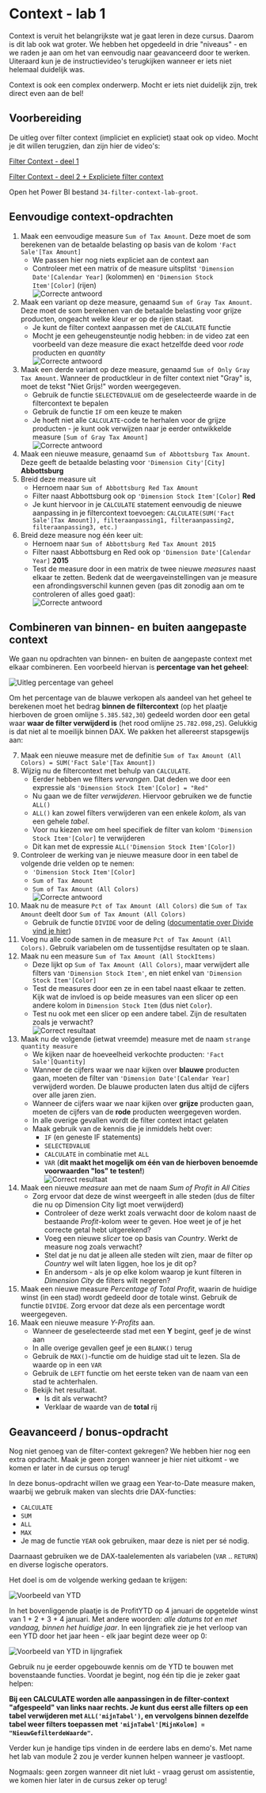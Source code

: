 # Context - lab 1

Context is veruit het belangrijkste wat je gaat leren in deze cursus. Daarom is dit lab ook wat groter. We hebben het opgedeeld in drie "niveaus" - en we raden je aan om het van eenvoudig naar geavanceerd door te werken. Uiteraard kun je de instructievideo's terugkijken wanneer er iets niet helemaal duidelijk was.

Context is ook een complex onderwerp. Mocht er iets niet duidelijk zijn, trek direct even aan de bel!

## Voorbereiding

De uitleg over filter context (impliciet en expliciet) staat ook op video. Mocht je dit willen terugzien, dan zijn hier de video's:

[Filter Context - deel 1](./30-filter-context-1-video.html)

[Filter Context - deel 2 + Expliciete filter context](./32-filter-context-2-video.html)

Open het Power BI bestand `34-filter-context-lab-groot`.

## Eenvoudige context-opdrachten

1. Maak een eenvoudige measure `Sum of Tax Amount`. Deze moet de som berekenen van de betaalde belasting op basis van de kolom `'Fact Sale'[Tax Amount]`
   * We passen hier nog niets expliciet aan de context aan
   * Controleer met een matrix of de measure uitsplitst `'Dimension Date'[Calendar Year]` (kolommen) en `'Dimension Stock Item'[Color]` (rijen)  
![Correcte antwoord](img/33-01-correctantwoord.png)
2. Maak een variant op deze measure, genaamd `Sum of Gray Tax Amount`. Deze moet de som berekenen van de betaalde belasting voor grijze producten, ongeacht welke kleur er op de rijen staat.
   * Je kunt de filter context aanpassen met de `CALCULATE` functie
   * Mocht je een geheugensteuntje nodig hebben: in de video zat een voorbeeld van deze measure die exact hetzelfde deed voor *rode* producten en *quantity*  
![Correcte antwoord](img/33-02-correctantwoord.png)
3. Maak een derde variant op deze measure, genaamd `Sum of Only Gray Tax Amount`. Wanneer de productkleur in de filter context niet "Gray" is, moet de tekst "Niet Grijs!" worden weergegeven.
   * Gebruik de functie `SELECTEDVALUE` om de geselecteerde waarde in de filtercontext te bepalen
   * Gebruik de functie `IF` om een keuze te maken
   * Je hoeft niet alle `CALCULATE`-code te herhalen voor de grijze producten - je kunt ook verwijzen naar je eerder ontwikkelde measure `[Sum of Gray Tax Amount]`  
![Correcte antwoord](img/33-03-correctantwoord.png)
4. Maak een nieuwe measure, genaamd `Sum of Abbottsburg Tax Amount`. Deze geeft de betaalde belasting voor `'Dimension City'[City]` **Abbottsburg**
5. Breid deze measure uit
   * Hernoem naar `Sum of Abbottsburg Red Tax Amount`
   * Filter naast Abbottsburg ook op `'Dimension Stock Item'[Color]` **Red**
   * Je kunt hiervoor in je `CALCULATE` statement eenvoudig de nieuwe aanpassing in je filtercontext toevoegen: `CALCULATE(SUM('Fact Sale'[Tax Amount]), filteraanpassing1, filteraanpassing2, filteraanpassing3, etc.)`
6. Breid deze measure nog één keer uit:
   * Hernoem naar `Sum of Abbottsburg Red Tax Amount 2015`
   * Filter naast Abbottsburg en Red ook op `'Dimension Date'[Calendar Year]` **2015**
   * Test de measure door in een matrix de twee nieuwe *measures* naast elkaar te zetten. Bedenk dat de weergaveinstellingen van je measure een afrondingsverschil kunnen geven (pas dit zonodig aan om te controleren of alles goed gaat):  
![Correcte antwoord](img/33-06-correctantwoord.png)

## Combineren van binnen- en buiten aangepaste context

We gaan nu opdrachten van binnen- en buiten de aangepaste context met elkaar combineren. Een voorbeeld hiervan is **percentage van het geheel**:

![Uitleg percentage van geheel](img/33-07-uitleg.png)

Om het percentage van de blauwe verkopen als aandeel van het geheel te berekenen moet het bedrag **binnen de filtercontext** (op het plaatje hierboven de groen omlijne `5.385.582,30`) gedeeld worden door een getal waar **waar de filter verwijderd is** (het rood omlijne `25.782.098,25`). Gelukkig is dat niet al te moeilijk binnen DAX. We pakken het allereerst stapsgewijs aan:

7. Maak een nieuwe measure met de definitie `Sum of Tax Amount (All Colors) = SUM('Fact Sale'[Tax Amount])`
8. Wijzig nu de filtercontext met behulp van `CALCULATE`.
   * Eerder hebben we filters *vervangen*. Dat deden we door een expressie als `'Dimension Stock Item'[Color] = "Red"`
   * Nu gaan we de filter *verwijderen*. Hiervoor gebruiken we de functie `ALL()`
   * `ALL()` kan zowel filters verwijderen van een enkele *kolom*, als van een gehele *tabel*. 
   * Voor nu kiezen we om heel specifiek de filter van kolom `'Dimension Stock Item'[Color]` te verwijderen
   * Dit kan met de expressie `ALL('Dimension Stock Item'[Color])`
9. Controleer de werking van je nieuwe measure door in een tabel de volgende drie velden op te nemen:
   * `'Dimension Stock Item'[Color]`
   * `Sum of Tax Amount`
   * `Sum of Tax Amount (All Colors)`  
![Correcte antwoord](img/33-09-correctantwoord.png)
10. Maak nu de measure `Pct of Tax Amount (All Colors)` die `Sum of Tax Amount` deelt door `Sum of Tax Amount (All Colors)`
    * Gebruik de functie `DIVIDE` voor de deling ([documentatie over Divide vind je hier](https://dax.guide/divide/))
11. Voeg nu alle code samen in de measure `Pct of Tax Amount (All Colors)`. Gebruik variabelen om de tussentijdse resultaten op te slaan.
12. Maak nu een measure `Sum of Tax Amount (All StockItems)`
    * Deze lijkt op `Sum of Tax Amount (All Colors)`, maar verwijdert alle filters van `'Dimension Stock Item'`, en niet enkel van `'Dimension Stock Item'[Color]`
    * Test de measures door een ze in een tabel naast elkaar te zetten. Kijk wat de invloed is op beide measures van een slicer op een andere kolom in `Dimension Stock Item` (dus niet `Color`).
    * Test nu ook met een slicer op een andere tabel. Zijn de resultaten zoals je verwacht?  
![Correct resultaat](img/33-12-testantwoord.gif)
13. Maak nu de volgende (ietwat vreemde) measure met de naam `strange quantity measure`
    * We kijken naar de hoeveelheid verkochte producten: `'Fact Sale'[Quantity]`
    * Wanneer de cijfers waar we naar kijken over **blauwe** producten gaan, moeten de filter van `'Dimension Date'[Calendar Year]` verwijderd worden. De blauwe producten laten dus altijd de cijfers over alle jaren zien.
    * Wanneer de cijfers waar we naar kijken over **grijze** producten gaan, moeten de cijfers van de **rode** producten weergegeven worden.
    * In alle overige gevallen wordt de filter context intact gelaten
    * Maak gebruik van de kennis die je inmiddels hebt over:
      * `IF` (en geneste IF statements)
      * `SELECTEDVALUE`
      * `CALCULATE` in combinatie met `ALL`
      * `VAR` (**dit maakt het mogelijk om één van de hierboven benoemde voorwaarden "los" te testen!**)  
![Correct resultaat](img/33-13-correctantwoord.png)
14. Maak een nieuwe *measure* aan met de naam *Sum of Profit in All Cities*
    * Zorg ervoor dat deze de winst weergeeft in alle steden (dus de filter die nu op Dimension City ligt moet verwijderd)
      * Controleer of deze werkt zoals verwacht door de kolom naast de bestaande *Profit*-kolom weer te geven. Hoe weet je of je het correcte getal hebt  uitgerekend?
      * Voeg een nieuwe *slicer* toe op basis van *Country*. Werkt de measure nog zoals verwacht?
      * Stel dat je nu dat je alleen alle steden wilt zien, maar de filter op *Country* wel wilt laten liggen, hoe los je dit op?
      * En andersom - als je op elke kolom waarop je kunt filteren in *Dimension City* de filters wilt negeren?
15. Maak een nieuwe measure *Percentage of Total Profit*, waarin de huidige winst (in een stad) wordt gedeeld door de totale winst. Gebruik de functie `DIVIDE`. Zorg ervoor dat deze als een percentage wordt weergegeven.
16. Maak een nieuwe measure *Y-Profits* aan.
    * Wanneer de geselecteerde stad met een **Y** begint, geef je de winst aan
    * In alle overige gevallen geef je een `BLANK()` terug
    * Gebruik de `MAX()`-functie om de huidige stad uit te lezen. Sla de waarde op in een `VAR`
    * Gebruik de `LEFT` functie om het eerste teken van de naam van een stad te achterhalen. 
    * Bekijk het resultaat.
      * Is dit als verwacht?
      * Verklaar de waarde van de **total** rij

## Geavanceerd / bonus-opdracht

Nog niet genoeg van de filter-context gekregen? We hebben hier nog een extra opdracht. Maak je geen zorgen wanneer je hier niet uitkomt - we komen er later in de cursus op terug!

In deze bonus-opdracht willen we graag een Year-to-Date measure maken, waarbij we gebruik maken van slechts drie DAX-functies:

* `CALCULATE`
* `SUM`
* `ALL`
* `MAX`
* Je mag de functie `YEAR` ook gebruiken, maar deze is niet per sé nodig.

Daarnaast gebruiken we de DAX-taalelementen als variabelen (`VAR` .. `RETURN`) en diverse logische operators.

Het doel is om de volgende werking gedaan te krijgen:

![Voorbeeld van YTD](img/33-17-ytd-voorbeeld.png)

In het bovenliggende plaatje is de ProfitYTD op 4 januari de opgetelde winst van 1 + 2 + 3 + 4 januari. Met andere woorden: *alle datums tot en met vandaag, binnen het huidige jaar*. In een lijngrafiek zie je het verloop van een YTD door het jaar heen - elk jaar begint deze weer op 0:

![Voorbeeld van YTD in lijngrafiek](img/33-17-ytd-voorbeeld-lijngrafiek.png)

Gebruik nu je eerder opgebouwde kennis om de YTD te bouwen met bovenstaande functies. Voordat je begint, nog één tip die je zeker gaat helpen:

**Bij een CALCULATE worden alle aanpassingen in de filter-context "afgespeeld" van links naar rechts. Je kunt dus eerst alle filters op een tabel verwijderen met `ALL('mijnTabel')`, en vervolgens binnen dezelfde tabel weer filters toepassen met `'mijnTabel'[MijnKolom] = "NieuwGefilterdeWaarde"`.**

Verder kun je handige tips vinden in de eerdere labs en demo's. Met name het lab van module 2 zou je verder kunnen helpen wanneer je vastloopt.

Nogmaals: geen zorgen wanneer dit niet lukt - vraag gerust om assistentie, we komen hier later in de cursus zeker op terug!
